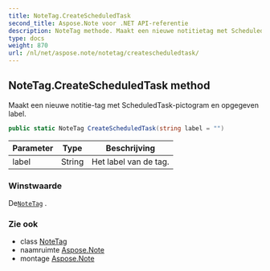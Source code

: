 ```yaml
---
title: NoteTag.CreateScheduledTask
second_title: Aspose.Note voor .NET API-referentie
description: NoteTag methode. Maakt een nieuwe notitietag met ScheduledTaskpictogram en opgegeven label.
type: docs
weight: 870
url: /nl/net/aspose.note/notetag/createscheduledtask/
---
```

## NoteTag.CreateScheduledTask method

Maakt een nieuwe notitie-tag met ScheduledTask-pictogram en opgegeven label.

```csharp
public static NoteTag CreateScheduledTask(string label = "")
```

| Parameter | Type | Beschrijving |
| --- | --- | --- |
| label | String | Het label van de tag. |

### Winstwaarde

De[`NoteTag`](../) .

### Zie ook

* class [NoteTag](../)
* naamruimte [Aspose.Note](../../notetag/)
* montage [Aspose.Note](../../../)



